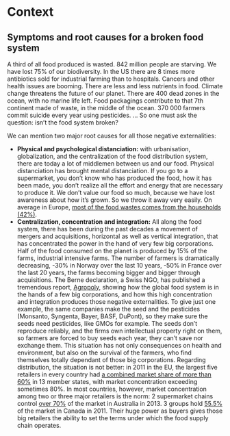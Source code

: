 # Context

## Symptoms and root causes for a broken food system

A third of all food produced is wasted. 842 million people are starving. We have lost 75% of our biodiversity. In the US there are 8 times more antibiotics sold for industrial farming than to hospitals. Cancers and other health issues are booming. There are less and less nutrients in food. Climate change threatens the future of our planet. There are 400 dead zones in the ocean, with no marine life left. Food packagings contribute to that 7th continent made of waste, in the middle of the ocean. 370 000 farmers commit suicide every year using pesticides. … So one must ask the question: isn’t the food system broken?

We can mention two major root causes for all those negative externalities:

* **Physical and psychological distanciation:** with urbanisation, globalization, and the centralization of the food distribution system, there are today a lot of middlemen between us and our food. Physical distanciation has brought mental distanciation. If you go to a supermarket, you don’t know who has produced the food, how it has been made, you don’t realize all the effort and energy that are necessary to produce it. We don’t value our food so much, because we have lost awareness about how it’s grown. So we throw it away very easily. On average in Europe, [most of the food wastes comes from the households \(42%\)](http://www.theguardian.com/world/2015/may/22/uk-tops-chart-of-eu-food-waste).
* **Centralization, concentration and integration:** All along the food system, there has been during the past decades a movement of mergers and acquisitions, horizontal as well as vertical integration, that has concentrated the power in the hand of very few big corporations. Half of the food consumed on the planet is produced by 15% of the farms, industrial intensive farms. The number of farmers is dramatically decreasing, -30% in Norway over the last 10 years, -50% in France over the last 20 years, the farms becoming bigger and bigger through acquisitions. The Berne declaration, a Swiss NGO, has published a tremendous report, [Agropoly](https://www.bernedeclaration.ch/fileadmin/files/documents/Lebensmittelindustrie/EvB_agropoly_engl_web_klein_2.pdf), showing how the global food system is in the hands of a few big corporations, and how this high concentration and integration produces those negative externalities. To give just one example, the same companies make the seed and the pesticides \(Monsanto, Syngenta, Bayer, BASF, DuPont\), so they make sure the seeds need pesticides, like GMOs for example. The seeds don’t reproduce reliably, and the firms own intellectual property right on them, so farmers are forced to buy seeds each year, they can’t save nor exchange them. This situation has not only consequences on health and environment, but also on the survival of the farmers, who find themselves totally dependant of those big corporations. Regarding distribution, the situation is not better: in 2011 in the EU, the largest five retailers in every country had [a combined market share of more than 60%](http://ec.europa.eu/competition/publications/KD0214955ENN.pdf) in 13 member states, with market concentration exceeding sometimes 80%. In most countries, however, market concentration among two or three major retailers is the norm: 2 supermarket chains control [over 70%](http://www.futuredirections.org.au/publications/food-and-water-crises/1814-market-power-in-the-australian-food-system.html) of the market in Australia in 2013. 3 groups hold [55.5%](https://www.ic.gc.ca/eic/site/oca-bc.nsf/vwapj/CTU-2013_Q2_Canadas_Changing_Retail_Market-eng.pdf/$file/CTU-2013_Q2_Canadas_Changing_Retail_Market-eng.pdf) of the market in Canada in 2011. Their huge power as buyers gives those big retailers the ability to set the terms under which the food supply chain operates.



